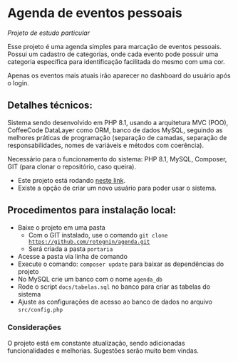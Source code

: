 # Agenda de eventos pessoais

<em>Projeto de estudo particular</em>

Esse projeto é uma agenda simples para marcação de eventos pessoais.
Possui um cadastro de categorias, onde cada evento pode possuir uma categoria específica 
para identificação facilitada do mesmo com uma cor.

Apenas os eventos mais atuais irão aparecer no dashboard do usuário após o login.

## Detalhes técnicos:

Sistema sendo desenvolvido em PHP 8.1, usando a arquitetura MVC (POO), CoffeeCode DataLayer como ORM, banco de dados MySQL, seguindo as melhores práticas de programação (separação de camadas, separação de responsabilidades, nomes de variáveis e métodos com coerência).

Necessário para o funcionamento do sistema: PHP 8.1, MySQL, Composer, GIT (para clonar o repositório, caso queira).

- Este projeto está rodando [neste link](https://rodrigotognin.com.br/agenda/).
- Existe a opção de criar um novo usuário para poder usar o sistema.

## Procedimentos para instalação local:

- Baixe o projeto em uma pasta
  - Com o GIT instalado, use o comando <code>git clone https://github.com/rotognin/agenda.git</code>
  - Será criada a pasta <code>portaria</code>
- Acesse a pasta via linha de comando
- Execute o comando: <code>composer update</code> para baixar as dependências do projeto
- No MySQL crie um banco com o nome <code>agenda_db</code>
- Rode o script <code>docs/tabelas.sql</code> no banco para criar as tabelas do sistema
- Ajuste as configurações de acesso ao banco de dados no arquivo <code>src/config.php</code>

### Considerações

O projeto está em constante atualização, sendo adicionadas funcionalidades e melhorias. Sugestões serão muito bem vindas.